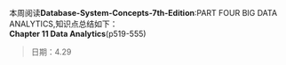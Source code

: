 本周阅读**Database-System-Concepts-7th-Edition**:PART FOUR BIG DATA ANALYTICS,知识点总结如下：  
**Chapter 11 Data Analytics**(p519-555)  
>日期：4.29


